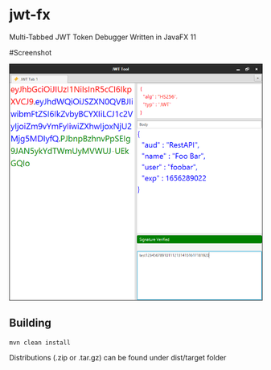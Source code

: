 <h1> jwt-fx </h1>
Multi-Tabbed JWT Token Debugger Written in JavaFX 11


#Screenshot

![alt text](screenshot.png)


<h2>Building</h2>

```
mvn clean install 
```

Distributions  (.zip or .tar.gz) can be found under dist/target folder
